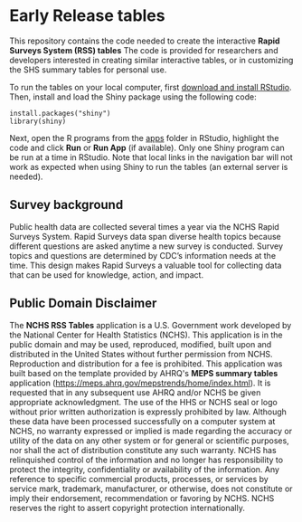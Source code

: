 # Early Release tables

This repository contains the code needed to create the interactive **Rapid Surveys System (RSS) tables**
The code is provided for researchers and developers interested in creating similar interactive tables, or in customizing the SHS summary tables for personal use.



To run the tables on your local computer, first [download and install RStudio](https://www.rstudio.com/products/rstudio/download/). Then, install and load the Shiny package using the following code:
```
install.packages("shiny")
library(shiny)
```

Next, open the R programs from the [apps](apps) folder in RStudio, highlight the code and click **Run** or **Run App** (if available).
 Only one Shiny program can be run at a time in RStudio. Note that local links in the navigation bar will not work as expected when using Shiny to run the tables (an external server is needed).



## Survey background
Public health data are collected several times a year via the NCHS Rapid Surveys System. Rapid Surveys data span diverse health topics because different questions are asked anytime a new survey is conducted. Survey topics and questions are determined by CDC’s information needs at the time. This design makes Rapid Surveys a valuable tool for collecting data that can be used for knowledge, action, and impact.
## Public Domain Disclaimer

The **NCHS RSS Tables** application is a U.S. Government work developed by the National Center for Health Statistics (NCHS).
This application is in the public domain and may be used, reproduced, modified, built upon and distributed in the United States without further permission from NCHS.
Reproduction and distribution for a fee is prohibited.  This application was built based on the template provided by AHRQ's **MEPS summary tables** application (https://meps.ahrq.gov/mepstrends/home/index.html).  It is requested that in any subsequent use AHRQ and/or NCHS be given appropriate acknowledgment.
The use of the HHS or NCHS seal or logo without prior written authorization is expressly prohibited by law.  Although these data have been processed successfully on a computer system at NCHS,
 no warranty expressed or implied is made regarding the accuracy or utility of the data on any other system or for general or scientific purposes, nor shall the act of distribution constitute any such warranty.
NCHS has relinquished control of the information and no longer has responsibility to protect the integrity, confidentiality or availability of the information.  Any reference to specific commercial products, processes, or services by service mark, trademark, manufacturer, or otherwise, does not constitute or imply their endorsement, recommendation or favoring by NCHS.
NCHS reserves the right to assert copyright protection internationally.
